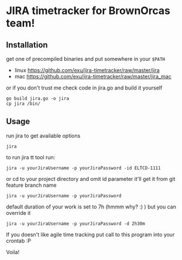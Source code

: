 # JIRA timetracker for BrownOrcas team!

## Installation

get one of precompiled binaries and put somewhere in your `$PATH`

- linux https://github.com/exu/jira-timetracker/raw/master/jira
- mac https://github.com/exu/jira-timetracker/raw/master/jira_mac

or if you don't trust me check code in jira.go and build it yourself

    go build jira.go -o jira
    cp jira /bin/

## Usage
run jira to get available options

    jira


to run jira tt tool run:

    jira -u yourJiraUsername -p yourJiraPassword -id ELTCD-1111

or cd to your project directory and omit id parameter it'll get it from git feature branch name

    jira -u yourJiraUsername -p yourJiraPassword

default duration of your work is set to 7h (hmmm why? :) ) but you can override it

    jira -u yourJiraUsername -p yourJiraPassword -d 2h30m


If you doesn't like agile time tracking put call to this program into your crontab :P

Voila!

